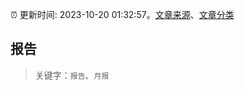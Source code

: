 :alarm_clock: 更新时间: 2023-10-20 01:32:57。[文章来源](/README.md)、[文章分类](/TAGS.md)

## 报告


> 关键字：`报告`、`月报`



